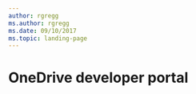 ```yaml
---
author: rgregg
ms.author: rgregg
ms.date: 09/10/2017
ms.topic: landing-page
---
```

# OneDrive developer portal


